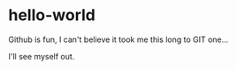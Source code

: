 # hello-world

Github is fun, I can't believe it took me this long to GIT one...

I'll see myself out. 

